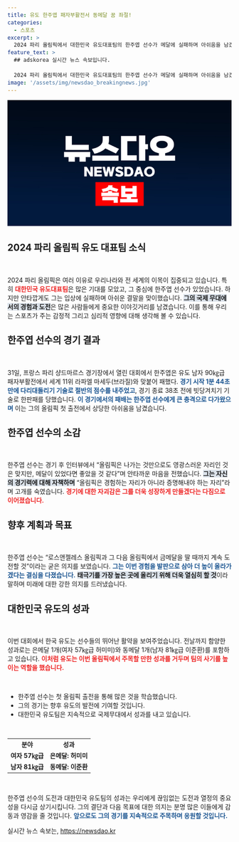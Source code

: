 ```yaml
---
title: 유도 한주엽 패자부활전서 동메달 꿈 좌절!
categories:
  - 스포츠
excerpt: >
  2024 파리 올림픽에서 대한민국 유도대표팀의 한주엽 선수가 메달에 실패하며 아쉬움을 남겼다. 첫 올림픽 경험에 대한 고백과 함께 앞으로의 도전 의지를 밝혀, 그의 이야기에 귀기울여 보자!
feature_text: >
  ## adskorea 실시간 뉴스 속보입니다.

  2024 파리 올림픽에서 대한민국 유도대표팀의 한주엽 선수가 메달에 실패하며 아쉬움을 남겼다. 첫 올림픽 경험에 대한 고백과 함께 앞으로의 도전 의지를 밝혀, 그의 이야기에 귀기울여 보자!
image: '/assets/img/newsdao_breakingnews.jpg'
---
```


<p><img src="/assets/img/newsdao_breakingnews.jpg" alt="adskorea 속보" /></p>

<h2 data-ke-size="size26">2024 파리 올림픽 유도 대표팀 소식</h2>

<p data-ke-size="size16">&nbsp;</p>

<p>2024 파리 올림픽은 여러 이유로 우리나라와 전 세계의 이목이 집중되고 있습니다. 특히 <b><span style="color: #ee2323;">대한민국 유도대표팀</span></b>은 많은 기대를 모았고, 그 중심에 한주엽 선수가 있었습니다. 하지만 안타깝게도 그는 입상에 실패하며 아쉬운 결말을 맞이했습니다. <b><span style="background-color: #21538527;">그의 국제 무대에서의 경험과 도전</span></b>은 많은 사람들에게 중요한 이야깃거리를 남겼습니다. 이를 통해 우리는 스포츠가 주는 감정적 그리고 심리적 영향에 대해 생각해 볼 수 있습니다.</p>

<h2 data-ke-size="size26">한주엽 선수의 경기 결과</h2>

<p data-ke-size="size16">&nbsp;</p>

<p>31일, 프랑스 파리 샹드마르스 경기장에서 열린 대회에서 한주엽은 유도 남자 90㎏급 패자부활전에서 세계 11위 라파엘 마세두(브라질)와 맞붙어 패했다. <b><span style="color: #1a5490;">경기 시작 1분 44초 만에 다리대돌리기 기술로 절반의 점수를 내주었고</span></b>, 경기 종료 38초 전에 빗당겨치기 기술로 한판패를 당했습니다. <b><span style="color: #1a5490;">이 경기에서의 패배는 한주엽 선수에게 큰 충격으로 다가왔으며</span></b> 이는 그의 올림픽 첫 출전에서 상당한 아쉬움을 남겼습니다.</p>

<h2 data-ke-size="size26">한주엽 선수의 소감</h2>

<p data-ke-size="size16">&nbsp;</p>

<p>한주엽 선수는 경기 후 인터뷰에서 “올림픽은 나가는 것만으로도 영광스러운 자리인 것은 맞지만, 메달이 있었다면 좋았을 것 같다”며 안타까운 마음을 전했습니다. <b><span style="background-color: #21538527;">그는 자신의 경기력에 대해 자책하며</span></b> “올림픽은 경험하는 자리가 아니라 증명해내야 하는 자리”라며 고개를 숙였습니다. <b><span style="color: #ee2323;">경기에 대한 자괴감은 그를 더욱 성장하게 만들겠다는 다짐으로 이어졌습니다.</span></b></p>

<h2 data-ke-size="size26">향후 계획과 목표</h2>

<p data-ke-size="size16">&nbsp;</p>

<p>한주엽 선수는 “로스앤젤레스 올림픽과 그 다음 올림픽에서 금메달을 딸 때까지 계속 도전할 것”이라는 굳은 의지를 보였습니다. <b><span style="color: #1a5490;">그는 이번 경험을 발판으로 삼아 더 높이 올라가겠다는 결심을 다졌습니다.</span></b> <b><span style="background-color: #21538527;">태극기를 가장 높은 곳에 올리기 위해 더욱 열심히 할 것</span></b>이라 말하며 미래에 대한 강한 의지를 드러냈습니다.</p>

<h2 data-ke-size="size26">대한민국 유도의 성과</h2>

<p data-ke-size="size16">&nbsp;</p>

<p>이번 대회에서 한국 유도는 선수들의 뛰어난 활약을 보여주었습니다. 전날까지 함양한 성과로는 은메달 1개(여자 57㎏급 허미미)와 동메달 1개(남자 81㎏급 이준환)를 포함하고 있습니다. <b><span style="color: #ee2323;">이처럼 유도는 이번 올림픽에서 주목할 만한 성과를 거두며 팀의 사기를 높이는 역할을 했습니다.</span></b></p>

<p data-ke-size="size16">&nbsp;</p>

<ul>
    <li>한주엽 선수는 첫 올림픽 출전을 통해 많은 것을 학습했습니다.</li>
    <li>그의 경기는 향후 유도의 발전에 기여할 것입니다.</li>
    <li>대한민국 유도팀은 지속적으로 국제무대에서 성과를 내고 있습니다.</li>
</ul>

<p data-ke-size="size16">&nbsp;</p>

<table style="width:100%;">
    <tr>
        <td style="text-align: center; height: 17px;"><b>분야</b></td>
        <td style="text-align: center; height: 17px;"><b>성과</b></td>
    </tr>
    <tr>
        <td style="text-align: center; height: 17px;"><b>여자 57㎏급</b></td>
        <td style="text-align: center; height: 17px;"><b>은메달: 허미미</b></td>
    </tr>
    <tr>
        <td style="text-align: center; height: 17px;"><b>남자 81㎏급</b></td>
        <td style="text-align: center; height: 17px;"><b>동메달: 이준환</b></td>
    </tr>
</table>

<p data-ke-size="size16">&nbsp;</p>

<p>한주엽 선수의 도전과 대한민국 유도팀의 성과는 우리에게 끊임없는 도전과 열정의 중요성을 다시금 상기시킵니다. 그의 결단과 다음 목표에 대한 의지는 분명 많은 이들에게 감동과 영감을 줄 것입니다. <b><span style="color: #1a5490;">앞으로도 그의 경기를 지속적으로 주목하며 응원할 것입니다.</span></b></p>
실시간 뉴스 속보는, <a href="https://newsdao.kr" rel="dofollow">https://newsdao.kr</a>


